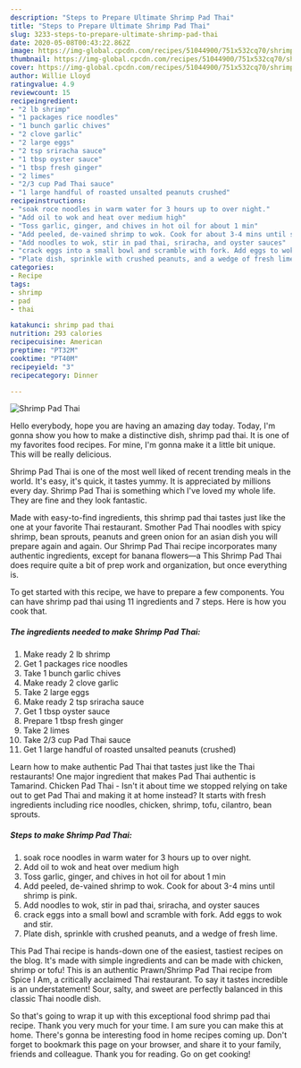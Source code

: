 ```yaml
---
description: "Steps to Prepare Ultimate Shrimp Pad Thai"
title: "Steps to Prepare Ultimate Shrimp Pad Thai"
slug: 3233-steps-to-prepare-ultimate-shrimp-pad-thai
date: 2020-05-08T00:43:22.862Z
image: https://img-global.cpcdn.com/recipes/51044900/751x532cq70/shrimp-pad-thai-recipe-main-photo.jpg
thumbnail: https://img-global.cpcdn.com/recipes/51044900/751x532cq70/shrimp-pad-thai-recipe-main-photo.jpg
cover: https://img-global.cpcdn.com/recipes/51044900/751x532cq70/shrimp-pad-thai-recipe-main-photo.jpg
author: Willie Lloyd
ratingvalue: 4.9
reviewcount: 15
recipeingredient:
- "2 lb shrimp"
- "1 packages rice noodles"
- "1 bunch garlic chives"
- "2 clove garlic"
- "2 large eggs"
- "2 tsp sriracha sauce"
- "1 tbsp oyster sauce"
- "1 tbsp fresh ginger"
- "2 limes"
- "2/3 cup Pad Thai sauce"
- "1 large handful of roasted unsalted peanuts crushed"
recipeinstructions:
- "soak roce noodles in warm water for 3 hours up to over night."
- "Add oil to wok and heat over medium high"
- "Toss garlic, ginger, and chives in hot oil for about 1 min"
- "Add peeled, de-vained shrimp to wok. Cook for about 3-4 mins until shrimp is pink."
- "Add noodles to wok, stir in pad thai, sriracha, and oyster sauces"
- "crack eggs into a small bowl and scramble with fork. Add eggs to wok and stir."
- "Plate dish, sprinkle with crushed peanuts, and a wedge of fresh lime."
categories:
- Recipe
tags:
- shrimp
- pad
- thai

katakunci: shrimp pad thai 
nutrition: 293 calories
recipecuisine: American
preptime: "PT32M"
cooktime: "PT40M"
recipeyield: "3"
recipecategory: Dinner

---
```



![Shrimp Pad Thai](https://img-global.cpcdn.com/recipes/51044900/751x532cq70/shrimp-pad-thai-recipe-main-photo.jpg)

Hello everybody, hope you are having an amazing day today. Today, I'm gonna show you how to make a distinctive dish, shrimp pad thai. It is one of my favorites food recipes. For mine, I'm gonna make it a little bit unique. This will be really delicious.

Shrimp Pad Thai is one of the most well liked of recent trending meals in the world. It's easy, it's quick, it tastes yummy. It is appreciated by millions every day. Shrimp Pad Thai is something which I've loved my whole life. They are fine and they look fantastic.

Made with easy-to-find ingredients, this shrimp pad thai tastes just like the one at your favorite Thai restaurant. Smother Pad Thai noodles with spicy shrimp, bean sprouts, peanuts and green onion for an asian dish you will prepare again and again. Our Shrimp Pad Thai recipe incorporates many authentic ingredients, except for banana flowers—a This Shrimp Pad Thai does require quite a bit of prep work and organization, but once everything is.


To get started with this recipe, we have to prepare a few components. You can have shrimp pad thai using 11 ingredients and 7 steps. Here is how you cook that.

<!--inarticleads1-->

##### The ingredients needed to make Shrimp Pad Thai:

1. Make ready 2 lb shrimp
1. Get 1 packages rice noodles
1. Take 1 bunch garlic chives
1. Make ready 2 clove garlic
1. Take 2 large eggs
1. Make ready 2 tsp sriracha sauce
1. Get 1 tbsp oyster sauce
1. Prepare 1 tbsp fresh ginger
1. Take 2 limes
1. Take 2/3 cup Pad Thai sauce
1. Get 1 large handful of roasted unsalted peanuts (crushed)


Learn how to make authentic Pad Thai that tastes just like the Thai restaurants! One major ingredient that makes Pad Thai authentic is Tamarind. Chicken Pad Thai - Isn&#39;t it about time we stopped relying on take out to get Pad Thai and making it at home instead? It starts with fresh ingredients including rice noodles, chicken, shrimp, tofu, cilantro, bean sprouts. 

<!--inarticleads2-->

##### Steps to make Shrimp Pad Thai:

1. soak roce noodles in warm water for 3 hours up to over night.
1. Add oil to wok and heat over medium high
1. Toss garlic, ginger, and chives in hot oil for about 1 min
1. Add peeled, de-vained shrimp to wok. Cook for about 3-4 mins until shrimp is pink.
1. Add noodles to wok, stir in pad thai, sriracha, and oyster sauces
1. crack eggs into a small bowl and scramble with fork. Add eggs to wok and stir.
1. Plate dish, sprinkle with crushed peanuts, and a wedge of fresh lime.


This Pad Thai recipe is hands-down one of the easiest, tastiest recipes on the blog. It&#39;s made with simple ingredients and can be made with chicken, shrimp or tofu! This is an authentic Prawn/Shrimp Pad Thai recipe from Spice I Am, a critically acclaimed Thai restaurant. To say it tastes incredible is an understatement! Sour, salty, and sweet are perfectly balanced in this classic Thai noodle dish. 

So that's going to wrap it up with this exceptional food shrimp pad thai recipe. Thank you very much for your time. I am sure you can make this at home. There's gonna be interesting food in home recipes coming up. Don't forget to bookmark this page on your browser, and share it to your family, friends and colleague. Thank you for reading. Go on get cooking!
